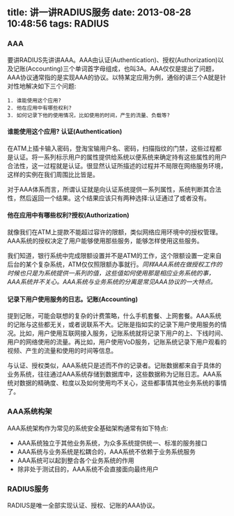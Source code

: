 title: 讲一讲RADIUS服务
date: 2013-08-28 10:48:56
tags: RADIUS 
---

### AAA

要讲RADIUS先讲讲AAA。AAA由认证(Authentication)、授权(Authorization)以及记账(Accounting)三个单词首字母组成，也叫3A。AAA仅仅是提出了问题，AAA协议通常指的是实现AAA的协议。以特某定应用为例，通俗的讲三个A就是针对性地解决如下三个问题:

    1. 谁能使用这个应用?
    2. 他在应用中有哪些权利?
    3. 如何记录下他的使用情况，比如使用的时间，产生的流量、负载等?

<!--more-->

#### 谁能使用这个应用? 认证(Authentication)

在ATM上插卡输入密码，登淘宝输用户名、密码，扫描指纹的门禁，这些过程都是认证。将一系列标示用户的属性提供给系统以便系统来确定持有这些属性的用户合法性，这一过程就是认证。很显然认证所描述的过程并不局限在网络服务环境，这样的实例在我们周围比比皆是。

对于AAA体系而言，所谓认证就是向认证系统提供一系列属性，系统判断其合法性，然后返回一个结果。这个结果应该只有两种选择:认证通过了或者没有。



#### 他在应用中有哪些权利?授权(Authorization)

就像我们在ATM上提款不能超过容许的限额，类似网络应用环境中的授权管理。AAA系统的授权决定了用户能够使用那些服务，能够怎样使用这些服务。

我们知道，银行系统中完成限额设置并不是ATM的工作，这个限额设置一定来自后台的某个复杂系统，ATM仅仅照限额办事就行。_同样AAA系统在做授权工作的时候也只是为系统提供一系列的值，这些值如何使用那是相应业务系统的事，AAA系统并不关心。AAA系统与业务系统的分离是常见AAA协议的一大特点。_

#### 记录下用户使用服务的日志。记账(Accounting)

提到记账，可能会联想的复杂的计费策略，什么手机套餐、上网套餐。AAA系统的记账与这些都无关，或者说联系不大。记账是指如实的记录下用户使用服务的情况。比如，用户使用互联网接入服务，记账系统就将记录下用户的上、下线时间、用户的网络使用的流量。再比如，用户使用VoD服务，记账系统记录下用户观看的视频、产生的流量和使用的时间等信息。

与认证、授权类似，AAA系统只是述而不作的记录者。记账数据都来自于具体的业务系统，往往通过AAA系统存储到数据库中，这些数据称为记账日志。AAA系统对数据的精确度、粒度以及如何使用均不关心，这些都事情其他业务系统的事情了。


### AAA系统构架

AAA系统架构作为常见的系统安全基础架构通常有如下特点:

- AAA系统独立于其他业务系统，为众多系统提供统一、标准的服务接口
- AAA系统与业务系统是松耦合的，AAA系统不依赖于业务系统服务
- AAA系统可以起到整合各个业务系统的作用
- 除非处于测试目的，AAA系统不会直接面向最终用户

### RADIUS服务

RADIUS是唯一全部实现认证、授权、记账的AAA协议。






